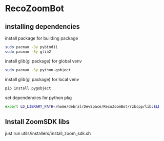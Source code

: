 # RecoZoomBot

## installing dependencies

install package for building package

```bash
sudo pacman -Sy pybind11 
sudo pacman -Sy glib2
```

install glib(gl package) for global venv

```bash
sudo pacman -Sy python-gobject    
```
install glib(gl package) for local venv

```bash
pip install pygobject
```

set dependencies for python pkg
```bash
export LD_LIBRARY_PATH=/home/debral/DevSpace/RecoZoomBot/rzbcpp/lib:$LD_LIBRARY_PATH
```

## Install ZoomSDK libs
just run utils/installers/install_zoom_sdk.sh